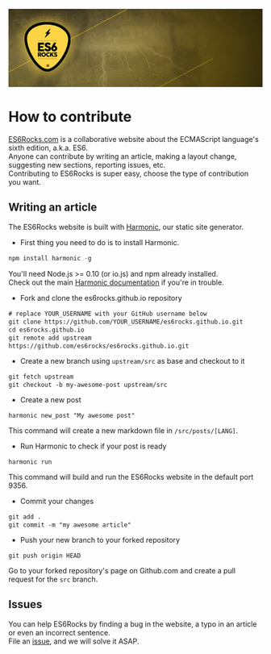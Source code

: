 ![es6rocks](images/es6rocks-header-gh.png)

# How to contribute
[ES6Rocks.com](http://es6rocks.com/) is a collaborative website about the ECMAScript language's sixth edition, a.k.a. ES6.  
Anyone can contribute by writing an article, making a layout change, suggesting new sections, reporting issues, etc.  
Contributing to ES6Rocks is super easy, choose the type of contribution you want.  

## Writing an article
The ES6Rocks website is built with [Harmonic](https://github.com/es6rocks/harmonic/), our static site generator.
- First thing you need to do is to install Harmonic.
```javascript
npm install harmonic -g
```
You'll need Node.js >= 0.10 (or io.js) and npm already installed.  
Check out the main [Harmonic documentation](https://github.com/es6rocks/harmonic/) if you're in trouble.  

- Fork and clone the es6rocks.github.io repository
```shell
# replace YOUR_USERNAME with your GitHub username below
git clone https://github.com/YOUR_USERNAME/es6rocks.github.io.git
cd es6rocks.github.io
git remote add upstream https://github.com/es6rocks/es6rocks.github.io.git
```

- Create a new branch using `upstream/src` as base and checkout to it
```shell
git fetch upstream
git checkout -b my-awesome-post upstream/src
```

- Create a new post
```shell
harmonic new_post "My awesome post"
```
This command will create a new markdown file in `/src/posts/[LANG]`.  

- Run Harmonic to check if your post is ready
```shell
harmonic run
```
This command will build and run the ES6Rocks website in the default port 9356.

- Commit your changes
```shell
git add .
git commit -m "my awesome article"
```

- Push your new branch to your forked repository
```shell
git push origin HEAD
```
Go to your forked repository's page on Github.com and create a pull request for the `src` branch.

## Issues
You can help ES6Rocks by finding a bug in the website, a typo in an article or even an incorrect sentence.  
File an [issue](https://github.com/es6rocks/es6rocks.github.io/issues), and we will solve it ASAP.

